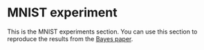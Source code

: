 # MNIST experiment

This is the MNIST experiments section. You can use this
section to reproduce the results from the 
[Bayes paper](https://arxiv.org/pdf/2008.05030.pdf).
